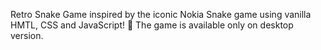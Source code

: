 Retro Snake Game inspired by the iconic Nokia Snake game using vanilla HMTL, CSS and JavaScript! 🐍
The game is available only on desktop version.
